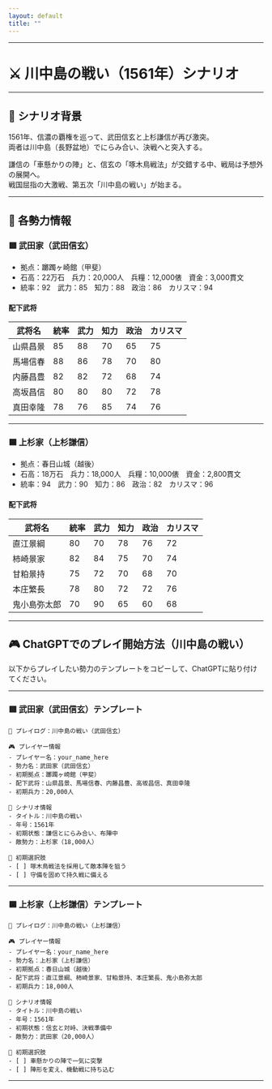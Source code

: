 ```yaml
---
layout: default
title: ""
---
```

    
---

# ⚔️ 川中島の戦い（1561年）シナリオ

---

## 📘 シナリオ背景

1561年、信濃の覇権を巡って、武田信玄と上杉謙信が再び激突。  
両者は川中島（長野盆地）でにらみ合い、決戦へと突入する。

謙信の「車懸かりの陣」と、信玄の「啄木鳥戦法」が交錯する中、戦局は予想外の展開へ。  
戦国屈指の大激戦、第五次「川中島の戦い」が始まる。

---

## 🧠 各勢力情報

### 🟥 武田家（武田信玄）

- 拠点：躑躅ヶ崎館（甲斐）
- 石高：22万石　兵力：20,000人　兵糧：12,000俵　資金：3,000貫文
- 統率：92　武力：85　知力：88　政治：86　カリスマ：94

#### 配下武将

| 武将名     | 統率 | 武力 | 知力 | 政治 | カリスマ |
|------------|------|------|------|--------|-----------|
| 山県昌景   | 85   | 88   | 70   | 65   | 75        |
| 馬場信春   | 88   | 86   | 78   | 70   | 80        |
| 内藤昌豊   | 82   | 82   | 72   | 68   | 74        |
| 高坂昌信   | 80   | 80   | 80   | 72   | 78        |
| 真田幸隆   | 78   | 76   | 85   | 74   | 76        |

---

### 🟦 上杉家（上杉謙信）

- 拠点：春日山城（越後）
- 石高：18万石　兵力：18,000人　兵糧：10,000俵　資金：2,800貫文
- 統率：94　武力：90　知力：86　政治：82　カリスマ：96

#### 配下武将

| 武将名     | 統率 | 武力 | 知力 | 政治 | カリスマ |
|------------|------|------|------|--------|-----------|
| 直江景綱   | 80   | 70   | 78   | 76   | 72        |
| 柿崎景家   | 82   | 84   | 75   | 70   | 74        |
| 甘粕景持   | 75   | 72   | 70   | 68   | 70        |
| 本庄繁長   | 78   | 80   | 72   | 72   | 76        |
| 鬼小島弥太郎 | 70   | 90   | 65   | 60   | 68        |

---

## 🎮 ChatGPTでのプレイ開始方法（川中島の戦い）

以下からプレイしたい勢力のテンプレートをコピーして、ChatGPTに貼り付けてください。

---

### 🟥 武田家（武田信玄）テンプレート

```
📝 プレイログ：川中島の戦い（武田信玄）

🎮 プレイヤー情報
- プレイヤー名：your_name_here
- 勢力名：武田家（武田信玄）
- 初期拠点：躑躅ヶ崎館（甲斐）
- 配下武将：山県昌景、馬場信春、内藤昌豊、高坂昌信、真田幸隆
- 初期兵力：20,000人

📘 シナリオ情報
- タイトル：川中島の戦い
- 年号：1561年
- 初期状態：謙信とにらみ合い、布陣中
- 敵勢力：上杉家（18,000人）

🎯 初期選択肢
- [ ] 啄木鳥戦法を採用して敵本陣を狙う
- [ ] 守備を固めて持久戦に備える
```

---

### 🟦 上杉家（上杉謙信）テンプレート

```
📝 プレイログ：川中島の戦い（上杉謙信）

🎮 プレイヤー情報
- プレイヤー名：your_name_here
- 勢力名：上杉家（上杉謙信）
- 初期拠点：春日山城（越後）
- 配下武将：直江景綱、柿崎景家、甘粕景持、本庄繁長、鬼小島弥太郎
- 初期兵力：18,000人

📘 シナリオ情報
- タイトル：川中島の戦い
- 年号：1561年
- 初期状態：信玄と対峙、決戦準備中
- 敵勢力：武田家（20,000人）

🎯 初期選択肢
- [ ] 車懸かりの陣で一気に突撃
- [ ] 陣形を変え、機動戦に持ち込む
```

---
